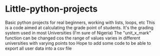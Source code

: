 # Little-python-projects
Basic python projects for real beginners, working with lists, loops, etc
This is a code aimed at calculating the grade point of students. 
It's the grading system used in most Universities (I'm sure of Nigeria) 
The "unit_x_mark" function can be changed cos the range of values varies in different universities 
with varying points too
Hope to add some code to be able to export all user data into a csv file
